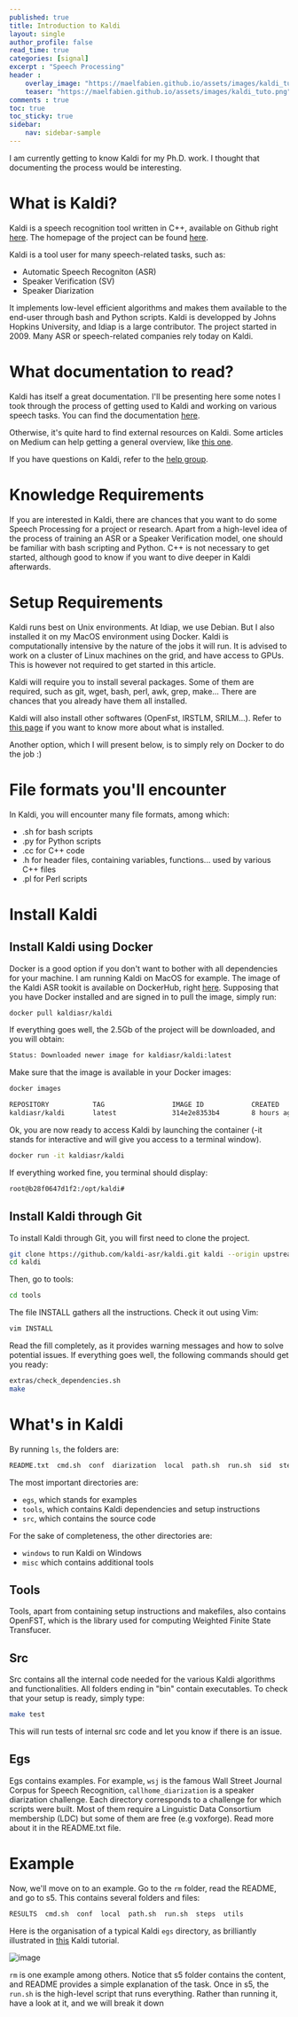 ```yaml
---
published: true
title: Introduction to Kaldi
layout: single
author_profile: false
read_time: true
categories: [signal]
excerpt : "Speech Processing"
header :
    overlay_image: "https://maelfabien.github.io/assets/images/kaldi_tuto.png"
    teaser: "https://maelfabien.github.io/assets/images/kaldi_tuto.png"
comments : true
toc: true
toc_sticky: true
sidebar:
    nav: sidebar-sample
---
```


I am currently getting to know Kaldi for my Ph.D. work. I thought that documenting the process would be interesting.

# What is Kaldi?

Kaldi is a speech recognition tool written in C++, available on Github right [here](https://github.com/kaldi-asr/kaldi). The homepage of the project can be found [here](https://kaldi-asr.org/).

Kaldi is a tool user for many speech-related tasks, such as:
- Automatic Speech Recogniton (ASR)
- Speaker Verification (SV)
- Speaker Diarization 

It implements low-level efficient algorithms and makes them available to the end-user through bash and Python scripts. Kaldi is developped by Johns Hopkins University, and Idiap is a large contributor. The project started in 2009. Many ASR or speech-related companies rely today on Kaldi. 

# What documentation to read?

Kaldi has itself a great documentation. I'll be presenting here some notes I took through the process of getting used to Kaldi and working on various speech tasks. You can find the documentation [here](https://kaldi-asr.org/doc/).

Otherwise, it's quite hard to find external resources on Kaldi. Some articles on Medium can help getting a general overview, like [this one](https://towardsdatascience.com/how-to-start-with-kaldi-and-speech-recognition-a9b7670ffff6).

If you have questions on Kaldi, refer to the [help group](https://groups.google.com/forum/#!forum/kaldi-help).

# Knowledge Requirements

If you are interested in Kaldi, there are chances that you want to do some Speech Processing for a project or research. Apart from a high-level idea of the process of training an ASR or a Speaker Verification model, one should be familiar with bash scripting and Python. C++ is not necessary to get started, although good to know if you want to dive deeper in Kaldi afterwards.

# Setup Requirements

Kaldi runs best on Unix environments. At Idiap, we use Debian. But I also installed it on my MacOS environment using Docker. Kaldi is computationally intensive by the nature of the jobs it will run. It is advised to work on a cluster of Linux machines on the grid, and have access to GPUs. This is however not required to get started in this article.

Kaldi will require you to install several packages. Some of them are required, such as git, wget, bash, perl, awk, grep, make... There are chances that you already have them all installed.

Kaldi will also install other softwares (OpenFst, IRSTLM, SRILM...). Refer to [this page](https://kaldi-asr.org/doc/dependencies.html) if you want to know more about what is installed.

Another option, which I will present below, is to simply rely on Docker to do the job :)

# File formats you'll encounter

In Kaldi, you will encounter many file formats, among which:
- .sh for bash scripts
- .py for Python scripts
- .cc for C++ code
- .h for header files, containing variables, functions... used by various C++ files
- .pl for Perl scripts

# Install Kaldi

## Install Kaldi using Docker

Docker is a good option if you don't want to bother with all dependencies for your machine. I am running Kaldi on MacOS for example. The image of the Kaldi ASR tookit is available on DockerHub, right [here](https://hub.docker.com/r/kaldiasr/kaldi). Supposing that you have Docker installed and are signed in to pull the image, simply run:

```bash
docker pull kaldiasr/kaldi
```

If everything goes well, the 2.5Gb of the project will be downloaded, and you will obtain:

```bash
Status: Downloaded newer image for kaldiasr/kaldi:latest
```

Make sure that the image is available in your Docker images:

```bash
docker images

REPOSITORY           TAG                 IMAGE ID            CREATED             SIZE
kaldiasr/kaldi       latest              314e2e8353b4        8 hours ago         11.5GB
```

Ok, you are now ready to access Kaldi by launching the container (-it stands for interactive and will give you access to a terminal window).

```bash
docker run -it kaldiasr/kaldi
```

If everything worked fine, you terminal should display:

```bash
root@b28f0647d1f2:/opt/kaldi#
```

## Install Kaldi through Git

To install Kaldi through Git, you will first need to clone the project.

```bash
git clone https://github.com/kaldi-asr/kaldi.git kaldi --origin upstream
cd kaldi
```

Then, go to tools:

```bash
cd tools
```

The file INSTALL gathers all the instructions. Check it out using Vim:

```bash
vim INSTALL
```

Read the fill completely, as it provides warning messages and how to solve potential issues. If everything goes well, the following commands should get you ready:

```bash
extras/check_dependencies.sh
make
```

# What's in Kaldi

By running ```ls```, the folders are:

```bash
README.txt  cmd.sh  conf  diarization  local  path.sh  run.sh  sid  steps  utils
```

The most important directories are:
- `egs`, which stands for examples
- `tools`, which contains Kaldi dependencies and setup instructions
- `src`, which contains the source code

For the sake of completeness, the other directories are:
- `windows` to run Kaldi on Windows
- `misc` which contains additional tools

## Tools

Tools, apart from containing setup instructions and makefiles, also contains OpenFST, which is the library used for computing Weighted Finite State Transfucer. 

## Src

Src contains all the internal code needed for the various Kaldi algorithms and functionalities. All folders ending in "bin" contain executables. To check that your setup is ready, simply type:

```bash
make test
```

This will run tests of internal src code and let you know if there is an issue.

## Egs

Egs contains examples. For example, `wsj` is the famous Wall Street Journal Corpus for Speech Recognition, `callhome_diarization` is a speaker diarization challenge. Each directory corresponds to a challenge for which scripts were built. Most of them require a Linguistic Data Consortium membership (LDC) but some of them are free (e.g voxforge). Read more about it in the README.txt file.

# Example 

Now, we'll move on to an example. Go to the `rm` folder, read the README, and go to s5. This contains several folders and files:

```bash
RESULTS  cmd.sh  conf  local  path.sh  run.sh  steps  utils
```

Here is the organisation of a typical Kaldi `egs` directory, as brilliantly illustrated in [this](https://www.eleanorchodroff.com/tutorial/kaldi/familiarization.html) Kaldi tutorial.

![image](https://maelfabien.github.io/assets/images/directorystructure.png)

`rm` is one example among others. Notice that s5 folder contains the content, and README provides a simple explanation of the task. Once in s5, the `run.sh` is the high-level script that runs everything. Rather than running it, have a look at it, and we will break it down 